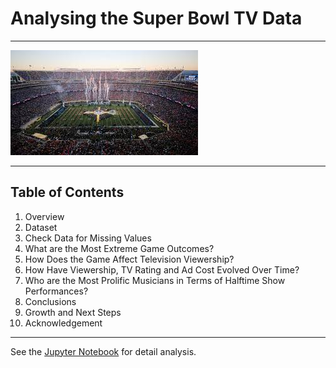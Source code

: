 # Analysing the Super Bowl TV Data
---
<p><img src="images/super_bowl.jpg" alt="Half-timme at the Super Bowl">

---
## Table of Contents
1. Overview
2. Dataset
3. Check Data for Missing Values
4. What are the Most Extreme Game Outcomes?
5. How Does the Game Affect Television Viewership?
6. How Have Viewership, TV Rating and Ad Cost Evolved Over Time?
7. Who are the Most Prolific Musicians in Terms of Halftime Show Performances?
8. Conclusions
9. Growth and Next Steps
10. Acknowledgement
---

See the <a href="https://github.com/OlumideOlumayegun/Analysing-TV-Data/blob/main/notebook.ipynb">Jupyter Notebook</a> for detail analysis.
